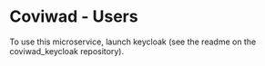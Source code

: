 # Coviwad - Users

To use this microservice, launch keycloak (see the readme on the coviwad_keycloak repository).